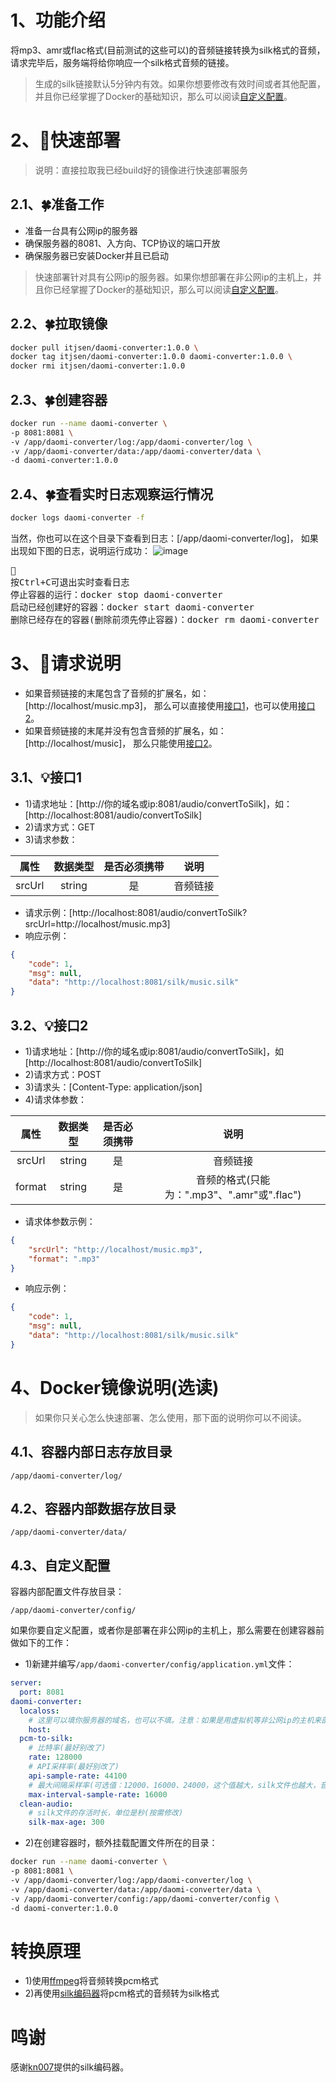 # 1、功能介绍
将mp3、amr或flac格式(目前测试的这些可以)的音频链接转换为silk格式的音频，请求完毕后，服务端将给你响应一个silk格式音频的链接。
> 生成的silk链接默认5分钟内有效。如果你想要修改有效时间或者其他配置，并且你已经掌握了Docker的基础知识，那么可以阅读<a href="#4.3">自定义配置</a>。

# 2、🚀快速部署
>说明：直接拉取我已经build好的镜像进行快速部署服务
## 2.1、🍀准备工作
* 准备一台具有公网ip的服务器
* 确保服务器的8081、入方向、TCP协议的端口开放
* 确保服务器已安装Docker并且已启动
> 快速部署针对具有公网ip的服务器。如果你想部署在非公网ip的主机上，并且你已经掌握了Docker的基础知识，那么可以阅读<a href="#4.3">自定义配置</a>。

## 2.2、🍀拉取镜像
```bash
docker pull itjsen/daomi-converter:1.0.0 \
docker tag itjsen/daomi-converter:1.0.0 daomi-converter:1.0.0 \
docker rmi itjsen/daomi-converter:1.0.0
```

## 2.3、🍀创建容器
```bash
docker run --name daomi-converter \
-p 8081:8081 \
-v /app/daomi-converter/log:/app/daomi-converter/log \
-v /app/daomi-converter/data:/app/daomi-converter/data \
-d daomi-converter:1.0.0
```

## 2.4、🍀查看实时日志观察运行情况
```bash
docker logs daomi-converter -f
```
当然，你也可以在这个目录下查看到日志：[/app/daomi-converter/log]，
如果出现如下图的日志，说明运行成功：
![image](https://github.com/itjsen/daomi-converter/assets/117729928/e8f7408e-9709-4c94-adee-b040b2644a83)
<pre>
🔖
按Ctrl+C可退出实时查看日志
停止容器的运行：docker stop daomi-converter
启动已经创建好的容器：docker start daomi-converter
删除已经存在的容器(删除前须先停止容器)：docker rm daomi-converter
</pre>

# 3、🚀请求说明
* 如果音频链接的末尾包含了音频的扩展名，如：[http://localhost/music.mp3]，
那么可以直接使用<a href="#3.1">接口1</a>，也可以使用<a href="#3.2">接口2</a>。
* 如果音频链接的末尾并没有包含音频的扩展名，如：[http://localhost/music]，
那么只能使用<a href="#3.2">接口2</a>。

## <a id="3.1">3.1、💡接口1</a>
* 1)请求地址：[http://你的域名或ip:8081/audio/convertToSilk]，如：[http://localhost:8081/audio/convertToSilk]
* 2)请求方式：GET
* 3)请求参数：

|   属性   |  数据类型  | 是否必须携带 |                说明                |
|:------:|:------:|:------:|:--------------------------------:|
| srcUrl | string |   是    |               音频链接               |

* 请求示例：[http://localhost:8081/audio/convertToSilk?srcUrl=http://localhost/music.mp3]
* 响应示例：
```json
{
    "code": 1,
    "msg": null,
    "data": "http://localhost:8081/silk/music.silk"
}
```


## <a id="3.2">3.2、💡接口2</a>
* 1)请求地址：[http://你的域名或ip:8081/audio/convertToSilk]，如[http://localhost:8081/audio/convertToSilk]
* 2)请求方式：POST
* 3)请求头：[Content-Type: application/json]
* 4)请求体参数：

|   属性   |  数据类型  | 是否必须携带 |                说明                |
|:------:|:------:|:------:|:--------------------------------:|
| srcUrl | string |   是    |               音频链接               |
| format | string |   是    | 音频的格式(只能为：".mp3"、".amr"或".flac") |

* 请求体参数示例：
```json
{
    "srcUrl": "http://localhost/music.mp3",
    "format": ".mp3"
}
```
* 响应示例：
```json
{
    "code": 1,
    "msg": null,
    "data": "http://localhost:8081/silk/music.silk"
}
```


# 4、Docker镜像说明(选读)
>如果你只关心怎么快速部署、怎么使用，那下面的说明你可以不阅读。
## 4.1、容器内部日志存放目录
```
/app/daomi-converter/log/
```
## 4.2、容器内部数据存放目录
```
/app/daomi-converter/data/
```
## <a id="4.3">4.3、自定义配置</a>
容器内部配置文件存放目录：
```
/app/daomi-converter/config/
```
如果你要自定义配置，或者你是部署在非公网ip的主机上，那么需要在创建容器前做如下的工作：
* 1)新建并编写`/app/daomi-converter/config/application.yml`文件：
```yml
server:
  port: 8081
daomi-converter:
  localoss:
    # 这里可以填你服务器的域名，也可以不填。注意：如果是用虚拟机等非公网ip的主机来部署的，则这里必填你的局域网ip
    host:
  pcm-to-silk:
    # 比特率(最好别改了)
    rate: 128000
    # API采样率(最好别改了)
    api-sample-rate: 44100
    # 最大间隔采样率(可选值：12000、16000、24000，这个值越大，silk文件也越大，音质也越高)
    max-interval-sample-rate: 16000
  clean-audio:
    # silk文件的存活时长，单位是秒(按需修改)
    silk-max-age: 300
```
* 2)在创建容器时，额外挂载配置文件所在的目录：
```bash
docker run --name daomi-converter \
-p 8081:8081 \
-v /app/daomi-converter/log:/app/daomi-converter/log \
-v /app/daomi-converter/data:/app/daomi-converter/data \
-v /app/daomi-converter/config:/app/daomi-converter/config \
-d daomi-converter:1.0.0
```


# 转换原理
* 1)使用<a href="https://ffmpeg.org/">ffmpeg</a>将音频转换pcm格式
* 2)再使用<a href="https://github.com/kn007/silk-v3-decoder">silk编码器</a>将pcm格式的音频转为silk格式


# 鸣谢
感谢<a href="https://github.com/kn007/silk-v3-decoder">kn007</a>提供的silk编码器。
